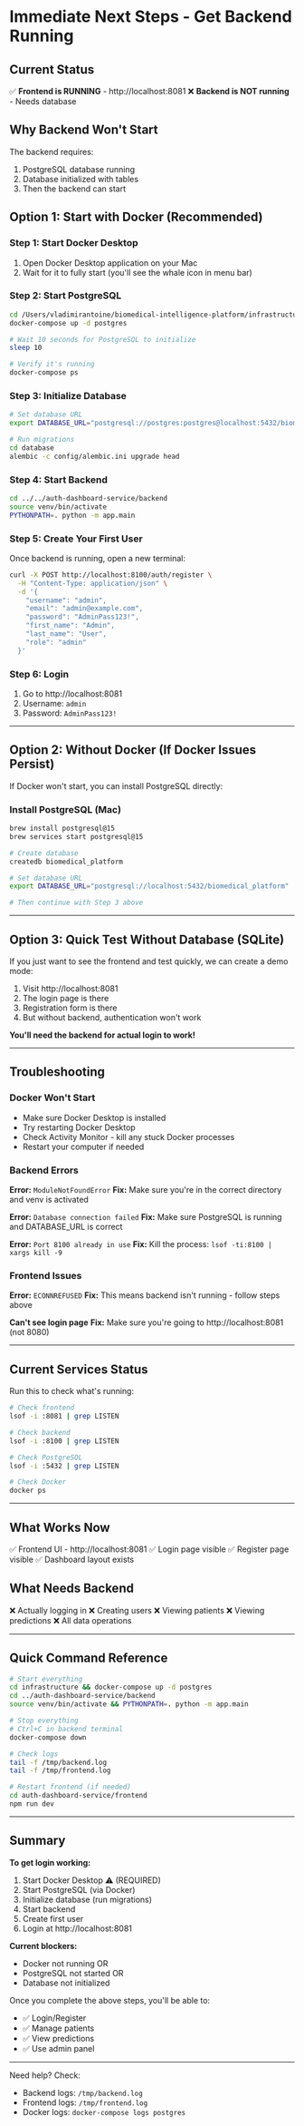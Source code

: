 # Immediate Next Steps - Get Backend Running

## Current Status

✅ **Frontend is RUNNING** - http://localhost:8081
❌ **Backend is NOT running** - Needs database

## Why Backend Won't Start

The backend requires:
1. PostgreSQL database running
2. Database initialized with tables
3. Then the backend can start

## Option 1: Start with Docker (Recommended)

### Step 1: Start Docker Desktop
1. Open Docker Desktop application on your Mac
2. Wait for it to fully start (you'll see the whale icon in menu bar)

### Step 2: Start PostgreSQL
```bash
cd /Users/vladimirantoine/biomedical-intelligence-platform/infrastructure
docker-compose up -d postgres

# Wait 10 seconds for PostgreSQL to initialize
sleep 10

# Verify it's running
docker-compose ps
```

### Step 3: Initialize Database
```bash
# Set database URL
export DATABASE_URL="postgresql://postgres:postgres@localhost:5432/biomedical_platform"

# Run migrations
cd database
alembic -c config/alembic.ini upgrade head
```

### Step 4: Start Backend
```bash
cd ../../auth-dashboard-service/backend
source venv/bin/activate
PYTHONPATH=. python -m app.main
```

### Step 5: Create Your First User
Once backend is running, open a new terminal:

```bash
curl -X POST http://localhost:8100/auth/register \
  -H "Content-Type: application/json" \
  -d '{
    "username": "admin",
    "email": "admin@example.com",
    "password": "AdminPass123!",
    "first_name": "Admin",
    "last_name": "User",
    "role": "admin"
  }'
```

### Step 6: Login
1. Go to http://localhost:8081
2. Username: `admin`
3. Password: `AdminPass123!`

---

## Option 2: Without Docker (If Docker Issues Persist)

If Docker won't start, you can install PostgreSQL directly:

### Install PostgreSQL (Mac)
```bash
brew install postgresql@15
brew services start postgresql@15

# Create database
createdb biomedical_platform

# Set database URL
export DATABASE_URL="postgresql://localhost:5432/biomedical_platform"

# Then continue with Step 3 above
```

---

## Option 3: Quick Test Without Database (SQLite)

If you just want to see the frontend and test quickly, we can create a demo mode:

1. Visit http://localhost:8081
2. The login page is there
3. Registration form is there
4. But without backend, authentication won't work

**You'll need the backend for actual login to work!**

---

## Troubleshooting

### Docker Won't Start
- Make sure Docker Desktop is installed
- Try restarting Docker Desktop
- Check Activity Monitor - kill any stuck Docker processes
- Restart your computer if needed

### Backend Errors
**Error:** `ModuleNotFoundError`
**Fix:** Make sure you're in the correct directory and venv is activated

**Error:** `Database connection failed`
**Fix:** Make sure PostgreSQL is running and DATABASE_URL is correct

**Error:** `Port 8100 already in use`
**Fix:** Kill the process: `lsof -ti:8100 | xargs kill -9`

### Frontend Issues
**Error:** `ECONNREFUSED`
**Fix:** This means backend isn't running - follow steps above

**Can't see login page**
**Fix:** Make sure you're going to http://localhost:8081 (not 8080)

---

## Current Services Status

Run this to check what's running:

```bash
# Check frontend
lsof -i :8081 | grep LISTEN

# Check backend
lsof -i :8100 | grep LISTEN

# Check PostgreSQL
lsof -i :5432 | grep LISTEN

# Check Docker
docker ps
```

---

## What Works Now

✅ Frontend UI - http://localhost:8081
✅ Login page visible
✅ Register page visible
✅ Dashboard layout exists

## What Needs Backend

❌ Actually logging in
❌ Creating users
❌ Viewing patients
❌ Viewing predictions
❌ All data operations

---

## Quick Command Reference

```bash
# Start everything
cd infrastructure && docker-compose up -d postgres
cd ../auth-dashboard-service/backend
source venv/bin/activate && PYTHONPATH=. python -m app.main

# Stop everything
# Ctrl+C in backend terminal
docker-compose down

# Check logs
tail -f /tmp/backend.log
tail -f /tmp/frontend.log

# Restart frontend (if needed)
cd auth-dashboard-service/frontend
npm run dev
```

---

## Summary

**To get login working:**
1. Start Docker Desktop ⚠️ (REQUIRED)
2. Start PostgreSQL (via Docker)
3. Initialize database (run migrations)
4. Start backend
5. Create first user
6. Login at http://localhost:8081

**Current blockers:**
- Docker not running OR
- PostgreSQL not started OR
- Database not initialized

Once you complete the above steps, you'll be able to:
- ✅ Login/Register
- ✅ Manage patients
- ✅ View predictions
- ✅ Use admin panel

---

Need help? Check:
- Backend logs: `/tmp/backend.log`
- Frontend logs: `/tmp/frontend.log`
- Docker logs: `docker-compose logs postgres`
